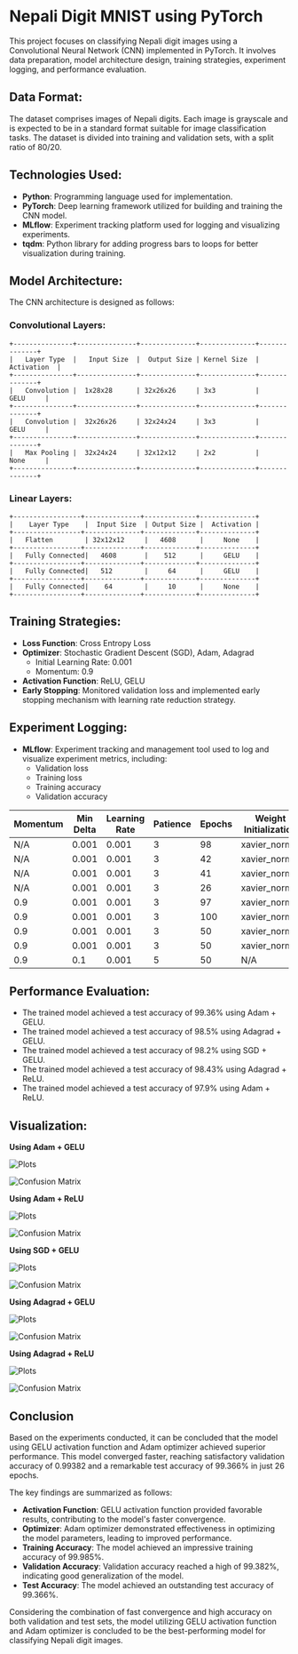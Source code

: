 
# Nepali Digit MNIST using PyTorch

This project focuses on classifying Nepali digit images using a Convolutional Neural Network (CNN) implemented in PyTorch. It involves data preparation, model architecture design, training strategies, experiment logging, and performance evaluation.

## Data Format:

The dataset comprises images of Nepali digits. Each image is grayscale and is expected to be in a standard format suitable for image classification tasks. The dataset is divided into training and validation sets, with a split ratio of 80/20.

## Technologies Used:

- **Python**: Programming language used for implementation.
- **PyTorch**: Deep learning framework utilized for building and training the CNN model.
- **MLflow**: Experiment tracking platform used for logging and visualizing experiments.
- **tqdm**: Python library for adding progress bars to loops for better visualization during training.

## Model Architecture:

The CNN architecture is designed as follows:

### Convolutional Layers:

```
+---------------+---------------+--------------+--------------+--------------+
|   Layer Type  |   Input Size  |  Output Size | Kernel Size  |  Activation  |
+---------------+---------------+--------------+--------------+--------------+
|   Convolution |  1x28x28      | 32x26x26     | 3x3          |     GELU     |
+---------------+---------------+--------------+--------------+--------------+
|   Convolution |  32x26x26     | 32x24x24     | 3x3          |     GELU     |
+---------------+---------------+--------------+--------------+--------------+
|   Max Pooling |  32x24x24     | 32x12x12     | 2x2          |     None     |
+---------------+---------------+--------------+--------------+--------------+
```

### Linear Layers:

```
+-----------------+--------------+-------------+--------------+
|    Layer Type    |  Input Size  | Output Size |  Activation |
+-----------------+--------------+-------------+--------------+
|   Flatten        | 32x12x12     |   4608      |     None    |
+-----------------+--------------+-------------+--------------+
|   Fully Connected|   4608       |    512      |     GELU    |
+-----------------+--------------+-------------+--------------+
|   Fully Connected|   512        |     64      |     GELU    |
+-----------------+--------------+-------------+--------------+
|   Fully Connected|    64        |     10      |     None    |
+-----------------+--------------+-------------+--------------+
```

## Training Strategies:

- **Loss Function**: Cross Entropy Loss
- **Optimizer**: Stochastic Gradient Descent (SGD), Adam, Adagrad
  - Initial Learning Rate: 0.001
  - Momentum: 0.9
- **Activation Function**: ReLU, GELU
- **Early Stopping**: Monitored validation loss and implemented early stopping mechanism with learning rate reduction strategy.

## Experiment Logging:

- **MLflow**: Experiment tracking and management tool used to log and visualize experiment metrics, including:
  - Validation loss
  - Training loss
  - Training accuracy
  - Validation accuracy


| Momentum | Min Delta | Learning Rate | Patience | Epochs | Weight Initialization | Activation Function | Optimizer Name | Training Accuracy | Training Loss | Validation Accuracy | Validation Loss |
|----------|-----------|---------------|----------|--------|-----------------------|---------------------|----------------|-------------------|---------------|---------------------|-----------------|
| N/A | 0.001 | 0.001 | 3 | 98 | xavier_normal | ReLU | Adagrad | 0.99397 | 0.023098 | 0.98970 | 0.03711 |
| N/A | 0.001 | 0.001 | 3 | 42 | xavier_normal | ReLU | Adam | 0.9997 | 0.00006 | 0.99588 | 0.01396 |
| N/A | 0.001 | 0.001 | 3 | 41 | xavier_normal | GELU | Adagrad | 0.99191 | 0.0255 | 0.99764 | 0.0483 |
| N/A | 0.001 | 0.001 | 3 | 26 | xavier_normal | GELU | Adam | 0.99985 | 0.00081 | 0.99382 | 0.02698 |
| 0.9 | 0.001 | 0.001 | 3 | 97 | xavier_normal | GELU | SGD | 0.99625 | 0.0130 | 0.99176 | 0.0326 |
| 0.9 | 0.001 | 0.001 | 3 | 100 | xavier_normal | GELU | SGD | 0.99522 | 0.0163 | 0.99235 | 0.0433 |
| 0.9 | 0.001 | 0.001 | 3 | 50 | xavier_normal | GELU | SGD | 0.99551 | 0.0154 | 0.990 | 0.0404 |
| 0.9 | 0.001 | 0.001 | 3 | 50 | xavier_normal | ReLU | SGD | 0.99257 | 0.0220 | 0.9888 | 0.0610 |
| 0.9 | 0.1   | 0.001 | 5 | 50 | N/A               | N/A | SGD | 0.99205 | 0.0229 | 0.9871 | 0.0490 |



## Performance Evaluation:

- The trained model achieved a test accuracy of 99.36% using Adam + GELU.
- The trained model achieved a test accuracy of 98.5% using Adagrad + GELU.
- The trained model achieved a test accuracy of 98.2% using SGD + GELU.
- The trained model achieved a test accuracy of 98.43% using Adagrad + ReLU.
- The trained model achieved a test accuracy of 97.9% using Adam + ReLU.

## Visualization:

**Using Adam + GELU**

![Plots](https://github.com/shailesh-olive/InternshipRepo/blob/57c0bcf1bb84d7a24b9c85cba2e2543469c8e2e9/pyTorch/plots/adam_plot.png)

![Confusion Matrix](https://github.com/shailesh-olive/InternshipRepo/blob/e7e23a2e46bf2c2f9af4aca698b3decb4eca04d7/pyTorch/plots/adam_confusion_matrix.png)

**Using Adam + ReLU**

![Plots](https://github.com/shailesh-olive/InternshipRepo/blob/1b03c44e676563141acb14fdfa6c7f48050903db/pyTorch/plots/adam_relu_plot.png)

![Confusion Matrix](https://github.com/shailesh-olive/InternshipRepo/blob/1b03c44e676563141acb14fdfa6c7f48050903db/pyTorch/plots/adam_relu_confusion_matrix.png)

**Using SGD + GELU**

![Plots](https://github.com/shailesh-olive/InternshipRepo/blob/6c970c75d366b23b2f283f24ce73a0a8412c8eef/pyTorch/plots/plot2.png)

![Confusion Matrix](https://github.com/shailesh-olive/InternshipRepo/blob/e7e23a2e46bf2c2f9af4aca698b3decb4eca04d7/pyTorch/plots/sgd_confusion_matrix.png)

**Using Adagrad + GELU**

![Plots](https://github.com/shailesh-olive/InternshipRepo/blob/57c0bcf1bb84d7a24b9c85cba2e2543469c8e2e9/pyTorch/plots/adagrad_plot.png)

![Confusion Matrix](https://github.com/shailesh-olive/InternshipRepo/blob/e7e23a2e46bf2c2f9af4aca698b3decb4eca04d7/pyTorch/plots/adagrad_confusion_matrix.png)

**Using Adagrad + ReLU**

![Plots](https://github.com/shailesh-olive/InternshipRepo/blob/1b03c44e676563141acb14fdfa6c7f48050903db/pyTorch/plots/adagrad_relu_plot.png)

![Confusion Matrix](https://github.com/shailesh-olive/InternshipRepo/blob/1b03c44e676563141acb14fdfa6c7f48050903db/pyTorch/plots/adagrad_confusion_matrix.png)


## Conclusion

Based on the experiments conducted, it can be concluded that the model using GELU activation function and Adam optimizer achieved superior performance. This model converged faster, reaching satisfactory validation accuracy of 0.99382 and a remarkable test accuracy of 99.366% in just 26 epochs. 

The key findings are summarized as follows:

- **Activation Function**: GELU activation function provided favorable results, contributing to the model's faster convergence.
- **Optimizer**: Adam optimizer demonstrated effectiveness in optimizing the model parameters, leading to improved performance.
- **Training Accuracy**: The model achieved an impressive training accuracy of 99.985%.
- **Validation Accuracy**: Validation accuracy reached a high of 99.382%, indicating good generalization of the model.
- **Test Accuracy**: The model achieved an outstanding test accuracy of 99.366%.

Considering the combination of fast convergence and high accuracy on both validation and test sets, the model utilizing GELU activation function and Adam optimizer is concluded to be the best-performing model for classifying Nepali digit images.